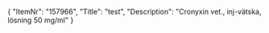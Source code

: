 {
  "ItemNr": "157966",
  "Title": "test",
  "Description": "Cronyxin vet., inj-vätska, lösning 50 mg/ml"
}